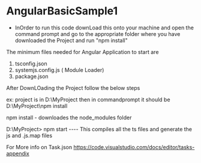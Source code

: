 # AngularBasicSample1

- InOrder to run this code downLoad this onto your machine and open the command prompt and go to the appropriate folder where you have downloaded the Project and run "npm install"

The minimum files needed for Angular Application to start are 

1. tsconfig.json
2. systemjs.config.js ( Module Loader)
3. package.json

After DownLOading the Project follow the below steps

ex: project is in D:\MyProject
then in commandprompt it should be D:\MyProject\npm install

npm install - downloades the node_modules folder

D:\MyProject\> npm start   ---- This compiles all the ts files and generate the js and .js.map files

For More info on Task.json
https://code.visualstudio.com/docs/editor/tasks-appendix

